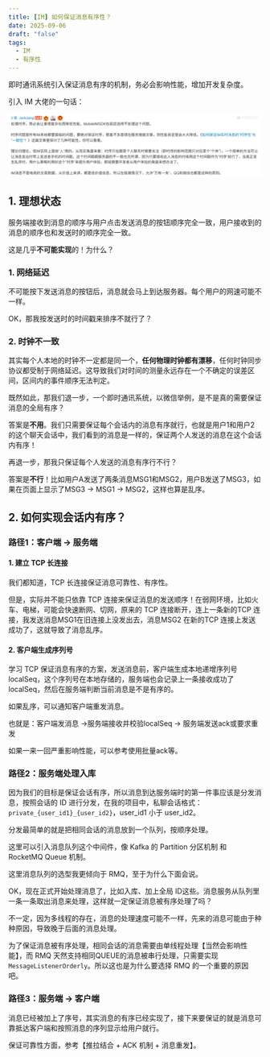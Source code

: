 ```yaml
---
title: [IM] 如何保证消息有序性？
date: 2025-09-06
draft: "false"
tags:
  - IM
  - 有序性
---
```




即时通讯系统引入保证消息有序的机制，务必会影响性能，增加开发复杂度。

引入 IM 大佬的一句话：

![](https://raw.githubusercontent.com/vankykoo/image/7516d4b704cfaafeda49ae1fb0ba9b78eb96cca2/cut/2025-09-06-16-20-00-image.png)

## 1. 理想状态

服务端接收到消息的顺序与用户点击发送消息的按钮顺序完全一致，用户接收到的消息的顺序也和发送时的顺序完全一致。

这是几乎**不可能实现**的！为什么？

### 1. 网络延迟

不可能按下发送消息的按钮后，消息就会马上到达服务器。每个用户的网速可能不一样。

OK，那我按发送时的时间戳来排序不就行了？

### 2. 时钟不一致

其实每个人本地的时钟不一定都是同一个，**任何物理时钟都有漂移**，任何时钟同步协议都受制于网络延迟。这导致我们对时间的测量永远存在一个不确定的误差区间，区间内的事件顺序无法判定。

既然如此，那我们退一步，一个即时通讯系统，以微信举例，是不是真的需要保证消息的全局有序？

答案是**不用**。我们只需要保证每个会话内的消息有序就行，也就是用户1和用户2的这个聊天会话中，我们看到的消息是一样的，保证两个人发送的消息在这个会话内有序！

再退一步，那我只保证每个人发送的消息有序行不行？

答案是**不行**！比如用户A发送了两条消息MSG1和MSG2，用户B发送了MSG3，如果在页面上显示了MSG3 -> MSG1 -> MSG2，这样也算是乱序。

## 2. 如何实现会话内有序？

### 路径1：客户端 -> 服务端

#### 1. 建立 TCP 长连接

我们都知道，TCP 长连接保证消息可靠性、有序性。

但是，实际并不能只依靠 TCP 连接来保证消息的发送顺序！在弱网环境，比如火车、电梯，可能会快速断网、切网，原来的 TCP 连接断开，连上一条新的TCP 连接，我发送消息MSG1在旧连接上没发出去，消息MSG2 在新的TCP 连接上发送成功了，这就导致了消息乱序。

#### 2. 客户端生成序列号

学习 TCP 保证消息有序的方案，发送消息前，客户端生成本地递增序列号localSeq，这个序列号在本地存储的，服务端也会记录上一条接收成功了localSeq，然后在服务端判断当前消息是不是有序的。

如果乱序，可以通知客户端重发消息。

也就是：客户端发消息 ->服务端接收并校验localSeq -> 服务端发送ack或要求重发

如果一来一回严重影响性能，可以参考使用批量ack等。

### 路径2：服务端处理入库

因为我们的目标是保证会话有序，所以消息到达服务端时的第一件事应该是分发消息，按照会话的 ID 进行分发，在我的项目中，私聊会话格式：`private_{user_id1}_{user_id2}`，user_id1 小于 user_id2。

分发最简单的就是把相同会话的消息放到一个队列，按顺序处理。

这里可以引入消息队列这个中间件，像 Kafka 的 Partition 分区机制 和 RocketMQ Queue 机制。

这里消息队列的选型我更倾向于 RMQ，至于为什么下面会说。

OK，现在正式开始处理消息了，比如入库、加上全局 ID这些。消息服务从队列里一条一条取出消息来处理，这样就一定保证消息被有序处理了吗？

不一定，因为多线程的存在，消息的处理速度可能不一样，先来的消息可能由于种种原因，导致晚于后面的消息处理。

为了保证消息被有序处理，相同会话的消息需要由单线程处理【当然会影响性能】，而 RMQ 天然支持相同QUEUE的消息被串行处理，只需要实现 `MessageListenerOrderly`。所以这也是为什么要选择 RMQ 的一个重要的原因吧。

### 路径3：服务端 -> 客户端

消息已经被加上了序号，其实消息的有序已经实现了，接下来要保证的就是消息可靠抵达客户端和按照消息的序列显示给用户就行。

保证可靠性方面，参考【推拉结合 + ACK 机制 + 消息重发】。
